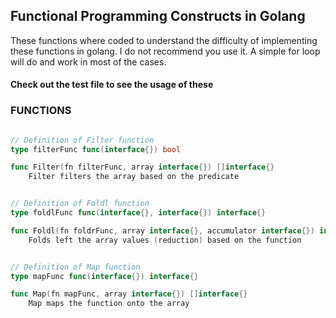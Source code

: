 ## Functional Programming Constructs in Golang

These functions where coded to understand the difficulty of implementing these functions in golang. 
I do not recommend you use it. A simple for loop will do and work in most of the cases.

#### Check out the test file to see the usage of these

### FUNCTIONS

```go

// Definition of Filter function
type filterFunc func(interface{}) bool

func Filter(fn filterFunc, array interface{}) []interface{}
    Filter filters the array based on the predicate
```

```go

// Definition of Foldl function
type foldlFunc func(interface{}, interface{}) interface{}

func Foldl(fn foldrFunc, array interface{}, accumulator interface{}) interface{}
    Folds left the array values (reduction) based on the function
```

```go

// Definition of Map function
type mapFunc func(interface{}) interface{}

func Map(fn mapFunc, array interface{}) []interface{}
    Map maps the function onto the array
```


